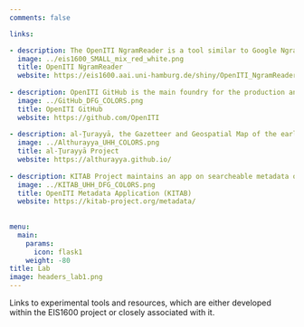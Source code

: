 ```yaml
---
comments: false

links:

- description: The OpenITI NgramReader is a tool similar to Google Ngram Viewer, which is designed to trace the use of words and phrases over time. OpenITI NgramReader is a general tool that can be of value to anyone who wants to trace the usage of specific unigrams, bigrams, or trigrams over time. Just to give a general idea of how it works, the graph below shows the use of the verb tasalṭana (to become a sultan) over time, showing that it essentially came into use during the Mamlūk period. Unlike Google Ngram Viewer, the OpenITI NgramReader also gives a detailed report on what authors (and in which books) use words and phrases in question. For example, the verb tasalṭana is not overly frequent—used some 2,400 times across our corpus—and roughly a third of its usage is attested in the works of the Mamlūk historian and biographer Ibn Taġribirdī (d. 874/1470), who used tasalṭana almost four times more frequently than the next author on the list of those who favored this verb.
  image: ../eis1600_SMALL_mix_red_white.png
  title: OpenITI NgramReader
  website: https://eis1600.aai.uni-hamburg.de/shiny/OpenITI_NgramReader/
  
- description: OpenITI GitHub is the main foundry for the production and curation of the OpenITI Corpus.
  image: ../GitHub_DFG_COLORS.png
  title: OpenITI GitHub
  website: https://github.com/OpenITI
  
- description: al-Ṯurayyā, the Gazetteer and Geospatial Map of the early Islamic World.
  image: ../Althurayya_UHH_COLORS.png
  title: al-Ṯurayyā Project
  website: https://althurayya.github.io/
  
- description: KITAB Project maintains an app on searcheable metadata of the OpenITI project.
  image: ../KITAB_UHH_DFG_COLORS.png
  title: OpenITI Metadata Application (KITAB)
  website: https://kitab-project.org/metadata/
  
  
menu:
  main:
    params:
      icon: flask1
    weight: -80
title: Lab
image: headers_lab1.png
---
```


Links to experimental tools and resources, which are either developed within the EIS1600 project or closely associated with it.